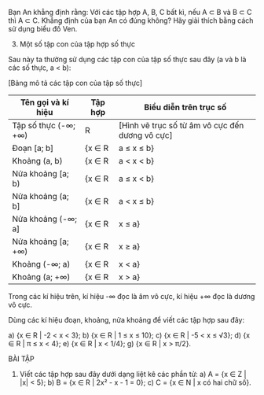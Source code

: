 Bạn An khẳng định rằng: Với các tập hợp A, B, C bất kì, nếu A ⊂ B và B ⊂ C thì A ⊂ C. Khẳng định của bạn An có đúng không? Hãy giải thích bằng cách sử dụng biểu đồ Ven.

3. Một số tập con của tập hợp số thực

Sau này ta thường sử dụng các tập con của tập số thực sau đây (a và b là các số thực, a < b):

[Bảng mô tả các tập con của tập số thực]

Tên gọi và kí hiệu | Tập hợp | Biểu diễn trên trục số
--- | --- | ---
Tập số thực (-∞; +∞) | R | [Hình vẽ trục số từ âm vô cực đến dương vô cực]
Đoạn [a; b] | {x ∈ R | a ≤ x ≤ b} | [Hình vẽ đoạn thẳng từ a đến b trên trục số]
Khoảng (a, b) | {x ∈ R | a < x < b} | [Hình vẽ khoảng mở từ a đến b trên trục số]
Nửa khoảng [a; b) | {x ∈ R | a ≤ x < b} | [Hình vẽ nửa khoảng từ a (đóng) đến b (mở) trên trục số]
Nửa khoảng (a; b] | {x ∈ R | a < x ≤ b} | [Hình vẽ nửa khoảng từ a (mở) đến b (đóng) trên trục số]
Nửa khoảng (-∞; a] | {x ∈ R | x ≤ a} | [Hình vẽ nửa khoảng từ âm vô cực đến a (đóng) trên trục số]
Nửa khoảng [a; +∞) | {x ∈ R | x ≥ a} | [Hình vẽ nửa khoảng từ a (đóng) đến dương vô cực trên trục số]
Khoảng (-∞; a) | {x ∈ R | x < a} | [Hình vẽ khoảng mở từ âm vô cực đến a trên trục số]
Khoảng (a; +∞) | {x ∈ R | x > a} | [Hình vẽ khoảng mở từ a đến dương vô cực trên trục số]

Trong các kí hiệu trên, kí hiệu -∞ đọc là âm vô cực, kí hiệu +∞ đọc là dương vô cực.

Dùng các kí hiệu đoạn, khoảng, nửa khoảng để viết các tập hợp sau đây:

a) {x ∈ R | -2 < x < 3};
b) {x ∈ R | 1 ≤ x ≤ 10};
c) {x ∈ R | -5 < x ≤ √3};
d) {x ∈ R | π ≤ x < 4};
e) {x ∈ R | x < 1/4};
g) {x ∈ R | x > π/2}.

BÀI TẬP

1. Viết các tập hợp sau đây dưới dạng liệt kê các phần tử:
a) A = {x ∈ Z | |x| < 5};
b) B = {x ∈ R | 2x² - x - 1 = 0};
c) C = {x ∈ N | x có hai chữ số}.